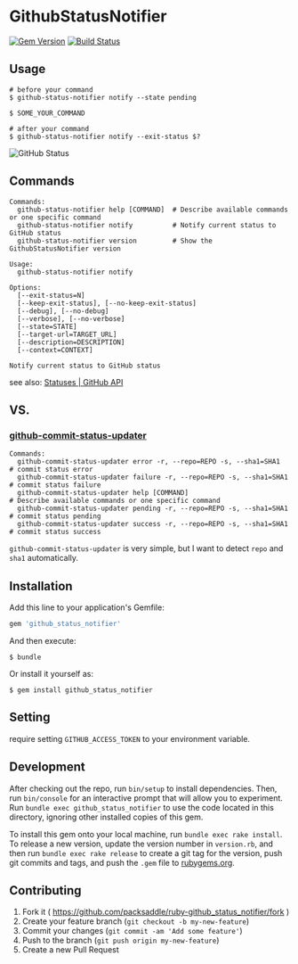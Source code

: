 # GithubStatusNotifier

[![Gem Version](http://img.shields.io/gem/v/github_status_notifier.svg?style=flat)](http://badge.fury.io/rb/github_status_notifier)
[![Build Status](http://img.shields.io/travis/packsaddle/ruby-github_status_notifier/master.svg?style=flat)](https://travis-ci.org/packsaddle/ruby-github_status_notifier)

## Usage

```
# before your command
$ github-status-notifier notify --state pending

$ SOME_YOUR_COMMAND

# after your command
$ github-status-notifier notify --exit-status $?
```

![GitHub Status](https://cloud.githubusercontent.com/assets/75448/6426125/d4bd4bb8-bf8c-11e4-829e-79b02bb7d6f2.png)

## Commands

```
Commands:
  github-status-notifier help [COMMAND]  # Describe available commands or one specific command
  github-status-notifier notify          # Notify current status to GitHub status
  github-status-notifier version         # Show the GithubStatusNotifier version

Usage:
  github-status-notifier notify

Options:
  [--exit-status=N]
  [--keep-exit-status], [--no-keep-exit-status]
  [--debug], [--no-debug]
  [--verbose], [--no-verbose]
  [--state=STATE]
  [--target-url=TARGET_URL]
  [--description=DESCRIPTION]
  [--context=CONTEXT]

Notify current status to GitHub status
```

see also: [Statuses | GitHub API](https://developer.github.com/v3/repos/statuses/)

## VS.

### [github-commit-status-updater](https://github.com/joker1007/github-commit-status-updater)

```
Commands:
  github-commit-status-updater error -r, --repo=REPO -s, --sha1=SHA1    # commit status error
  github-commit-status-updater failure -r, --repo=REPO -s, --sha1=SHA1  # commit status failure
  github-commit-status-updater help [COMMAND]                           # Describe available commands or one specific command
  github-commit-status-updater pending -r, --repo=REPO -s, --sha1=SHA1  # commit status pending
  github-commit-status-updater success -r, --repo=REPO -s, --sha1=SHA1  # commit status success
```

`github-commit-status-updater` is very simple, but I want to detect `repo` and `sha1` automatically.

## Installation

Add this line to your application's Gemfile:

```ruby
gem 'github_status_notifier'
```

And then execute:

    $ bundle

Or install it yourself as:

    $ gem install github_status_notifier

## Setting

require setting `GITHUB_ACCESS_TOKEN` to your environment variable.



## Development

After checking out the repo, run `bin/setup` to install dependencies. Then, run `bin/console` for an interactive prompt that will allow you to experiment. Run `bundle exec github_status_notifier` to use the code located in this directory, ignoring other installed copies of this gem.

To install this gem onto your local machine, run `bundle exec rake install`. To release a new version, update the version number in `version.rb`, and then run `bundle exec rake release` to create a git tag for the version, push git commits and tags, and push the `.gem` file to [rubygems.org](https://rubygems.org).

## Contributing

1. Fork it ( https://github.com/packsaddle/ruby-github_status_notifier/fork )
2. Create your feature branch (`git checkout -b my-new-feature`)
3. Commit your changes (`git commit -am 'Add some feature'`)
4. Push to the branch (`git push origin my-new-feature`)
5. Create a new Pull Request
